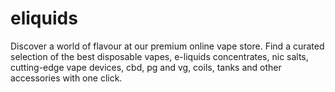 # eliquids
Discover a world of flavour at our premium online vape store. Find a curated selection of the best disposable vapes, e-liquids concentrates, nic salts, cutting-edge vape devices, cbd, pg and vg, coils, tanks and other accessories with one click.

